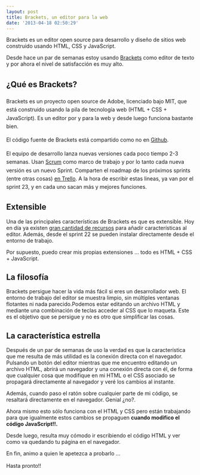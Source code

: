 ```yaml
---
layout: post
title: Brackets, un editor para la web
date: '2013-04-18 02:50:29'
---
```



Brackets es un editor open source para desarrollo y diseño de sitios web construido usando HTML, CSS y JavaScript.

Desde hace un par de semanas estoy usando [Brackets](http://brackets.io/) como editor de texto y por ahora el nivel de satisfacción es muy alto.


## <span style="font-size: 1em; line-height: 1.6em;">¿Qué es Brackets?</span>

<span style="font-size: 1em; line-height: 1.6em;">Brackets es un proyecto open source de Adobe, licenciado bajo MIT, que está construido usando la pila de tecnología web (HTML + CSS + JavaScript). Es un editor por y para la web y desde luego funciona bastante bien.</span>

<span style="font-size: 1em; line-height: 1.6em;">El código fuente de Brackets está compartido como no en [Github](https://github.com/adobe/brackets).</span>

<span style="font-size: 1em; line-height: 1.6em;">El equipo de desarrollo lanza nuevas versiones cada poco tiempo 2-3 semanas. Usan [Scrum](http://es.wikipedia.org/wiki/Scrum) como marco de trabajo y por lo tanto cada nueva versión es un nuevo Sprint. Comparten el roadmap de los próximos sprints (entre otras cosas) [en Trello](https://trello.com/board/brackets/4f90a6d98f77505d7940ce88). A la hora de escribir estas lineas, ya van por el sprint 23, y en cada uno sacan más y mejores funciones.</span>


## Extensible

Una de las principales características de Brackets es que es extensible. Hoy en día ya existen [gran cantidad de recursos](https://github.com/adobe/brackets/wiki/Brackets-Extensions) para añadir características al editor. Además, desde el sprint 22 se pueden instalar directamente desde el entorno de trabajo.

Por supuesto, puedo crear mis propias extensiones … todo es HTML + CSS + JavaScript.


## La filosofía

Brackets persigue hacer la vida más fácil si eres un desarrollador web. El entorno de trabajo del editor se muestra limpio, sin múltiples ventanas flotantes ni nada parecido.Podemos estar editando un archivo HTML y mediante una combinación de teclas acceder al CSS que lo maqueta. Este es el objetivo que se persigue y no es otro que simplificar las cosas.


## La característica estrella

Después de un par de semanas de uso la verdad es que la característica que me resulta de más utilidad es la conexión directa con el navegador. Pulsando un botón del editor mientras que me encuentro editando un archivo HTML, abrirá un navegador y una conexión directa con él, de forma que cualquier cosa que modifique en mi HTML o el CSS asociado se propagará directamente al navegador y veré los cambios al instante.

Además, cuando paso el ratón sobre cualquier parte de mi código, se resaltará directamente en el navegador. Genial ¿no?.

Ahora mismo esto sólo funciona con el HTML y CSS pero están trabajando para que igualmente estos cambios se propaguen **cuando modifico el código JavaScript!!.**

Desde luego, resulta muy cómodo ir escribiendo el código HTML y ver como va quedando tu página en el navegador.

En fin, animo a quien le apetezca a probarlo …

<span style="font-size: 1em; line-height: 1.6em;">Hasta pronto!!</span>


